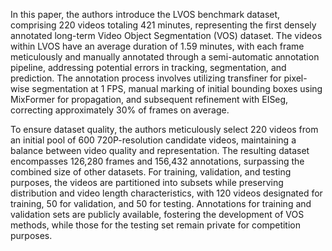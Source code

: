 In this paper, the authors introduce the LVOS benchmark dataset, comprising 220 videos totaling 421 minutes, representing the first densely annotated long-term Video Object Segmentation (VOS) dataset. The videos within LVOS have an average duration of 1.59 minutes, with each frame meticulously and manually annotated through a semi-automatic annotation pipeline, addressing potential errors in tracking, segmentation, and prediction. The annotation process involves utilizing transfiner for pixel-wise segmentation at 1 FPS, manual marking of initial bounding boxes using MixFormer for propagation, and subsequent refinement with EISeg, correcting approximately 30% of frames on average.

To ensure dataset quality, the authors meticulously select 220 videos from an initial pool of 600 720P-resolution candidate videos, maintaining a balance between video quality and representation. The resulting dataset encompasses 126,280 frames and 156,432 annotations, surpassing the combined size of other datasets. For training, validation, and testing purposes, the videos are partitioned into subsets while preserving distribution and video length characteristics, with 120 videos designated for training, 50 for validation, and 50 for testing. Annotations for training and validation sets are publicly available, fostering the development of VOS methods, while those for the testing set remain private for competition purposes.